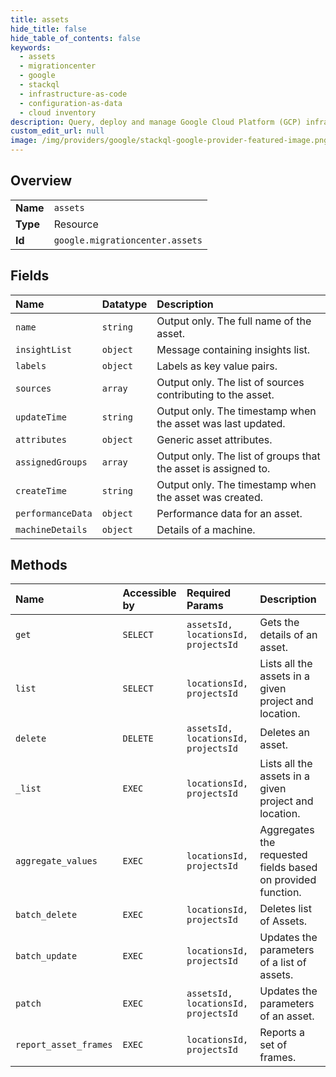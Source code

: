 ```yaml
---
title: assets
hide_title: false
hide_table_of_contents: false
keywords:
  - assets
  - migrationcenter
  - google    
  - stackql
  - infrastructure-as-code
  - configuration-as-data
  - cloud inventory
description: Query, deploy and manage Google Cloud Platform (GCP) infrastructure and resources using SQL
custom_edit_url: null
image: /img/providers/google/stackql-google-provider-featured-image.png
---
```

  
    

## Overview
<table><tbody>
<tr><td><b>Name</b></td><td><code>assets</code></td></tr>
<tr><td><b>Type</b></td><td>Resource</td></tr>
<tr><td><b>Id</b></td><td><code>google.migrationcenter.assets</code></td></tr>
</tbody></table>

## Fields
| Name | Datatype | Description |
|:-----|:---------|:------------|
| `name` | `string` | Output only. The full name of the asset. |
| `insightList` | `object` | Message containing insights list. |
| `labels` | `object` | Labels as key value pairs. |
| `sources` | `array` | Output only. The list of sources contributing to the asset. |
| `updateTime` | `string` | Output only. The timestamp when the asset was last updated. |
| `attributes` | `object` | Generic asset attributes. |
| `assignedGroups` | `array` | Output only. The list of groups that the asset is assigned to. |
| `createTime` | `string` | Output only. The timestamp when the asset was created. |
| `performanceData` | `object` | Performance data for an asset. |
| `machineDetails` | `object` | Details of a machine. |
## Methods
| Name | Accessible by | Required Params | Description |
|:-----|:--------------|:----------------|:------------|
| `get` | `SELECT` | `assetsId, locationsId, projectsId` | Gets the details of an asset. |
| `list` | `SELECT` | `locationsId, projectsId` | Lists all the assets in a given project and location. |
| `delete` | `DELETE` | `assetsId, locationsId, projectsId` | Deletes an asset. |
| `_list` | `EXEC` | `locationsId, projectsId` | Lists all the assets in a given project and location. |
| `aggregate_values` | `EXEC` | `locationsId, projectsId` | Aggregates the requested fields based on provided function. |
| `batch_delete` | `EXEC` | `locationsId, projectsId` | Deletes list of Assets. |
| `batch_update` | `EXEC` | `locationsId, projectsId` | Updates the parameters of a list of assets. |
| `patch` | `EXEC` | `assetsId, locationsId, projectsId` | Updates the parameters of an asset. |
| `report_asset_frames` | `EXEC` | `locationsId, projectsId` | Reports a set of frames. |
